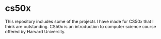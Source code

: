 # cs50x
This repository includes some of the projects I have made for CS50x that I think are outstanding. CS50x is an introduction to computer science course offered by Harvard University. 
